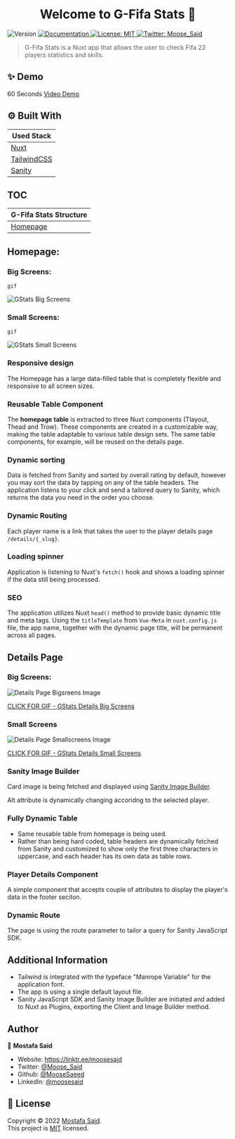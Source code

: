 <h1 align="center">Welcome to G-Fifa Stats 👋</h1>
<p>
  <img alt="Version" src="https://img.shields.io/badge/version-0.1.0-blue.svg?cacheSeconds=2592000" />
  <a href="docs" target="_blank">
    <img alt="Documentation" src="https://img.shields.io/badge/documentation-yes-brightgreen.svg" />
  </a>
  <a href="url" target="_blank">
    <img alt="License: MIT" src="https://img.shields.io/badge/License-MIT-yellow.svg" />
  </a>
  <a href="https://twitter.com/Moose_Said" target="_blank">
    <img alt="Twitter: Moose_Said" src="https://img.shields.io/twitter/follow/Moose_Said.svg?style=social" />
  </a>
</p>

> G-Fifa Stats is a Nuxt app that allows the user to check Fifa 22 players statistics and skills.

## ✨ Demo

60 Seconds [Video Demo](https://vimeo.com/manage/videos/746146971)

## ⚙️ Built With

| Used Stack                              |
| --------------------------------------- |
| [Nuxt](https://nuxtjs.org/)             |
| [TailwindCSS](https://tailwindcss.com/) |
| [Sanity](https://www.sanity.io/)        |

## TOC

| G-Fifa Stats Structure |
| ---------------------- |
| [Homepage](#Homepage)  |

## Homepage:

### Big Screens:

`gif`

![GStats Big Screens](https://i.imgur.com/s5P4vPD.gif)

### Small Screens:

`gif`

![GStats Small Screens](https://i.imgur.com/IJhk12n.gif)

### Responsive design

The Homepage has a large data-filled table that is completely flexible and responsive to all screen sizes.

### Reusable Table Component

The **homepage table** is extracted to three Nuxt components (Tlayout, Thead and Trow). These components are created in a customizable way, making the table adaptable to various table design sets. The same table components, for example, will be reused on the details page.

### Dynamic sorting

Data is fetched from Sanity and sorted by overall rating by default, however you may sort the data by tapping on any of the table headers. The application listens to your click and send a tailored query to Sanity, which returns the data you need in the order you choose.

### Dynamic Routing

Each player name is a link that takes the user to the player details page `/details/{_slug}`.

### Loading spinner

Application is listening to Nuxt's `fetch()` hook and shows a loading spinner if the data still being processed.

### SEO

The application utilizes Nuxt `head()` method to provide basic dynamic title and meta tags. Using the `titleTemplate` from `Vue-Meta` in `nuxt.config.js` file, the app name, together with the dynamic page title, will be permanent across all pages.

## Details Page

### Big Screens:

![Details Page Bigsreens Image](https://imgur.com/sqrivUa.png)

[CLICK FOR GIF - GStats Details Big Screens](https://i.imgur.com/gXJWqw9.gif)

### Small Screens

![Details Page Smallscreens Image](https://imgur.com/FhDtw4P.png)

[CLICK FOR GIF - GStats Details Small Screens](https://i.imgur.com/vAjvbFA.gif)

### Sanity Image Builder

Card image is being fetched and displayed using [Sanity Image Builder](https://www.sanity.io/docs/presenting-images#mY9Be3Ph).

Alt attribute is dynamically changing accoridng to the selected player.

### Fully Dynamic Table

- Same reusable table from homepage is being used.
- Rather than being hard coded, table headers are dynamically fetched from Sanity and customized to show only the first three characters in uppercase, and each header has its own data as table rows.

### Player Details Component

A simple component that accepts couple of attributes to display the player's data in the footer seciton.

### Dynamic Route

The page is using the route parameter to tailor a query for Sanity JavaScript SDK.

## Additional Information

- Tailwind is integrated with the typeface "Manrope Variable" for the application font.
- The app is using a single default layout file.
- Sanity JavaScript SDK and Sanity Image Builder are initiated and added to Nuxt as Plugins, exporting the Client and Image Builder method.

## Author

👤 **Mostafa Said**

- Website: https://linktr.ee/moosesaid
- Twitter: [@Moose_Said](https://twitter.com/Moose_Said)
- Github: [@MooseSaeed](https://github.com/MooseSaeed)
- LinkedIn: [@moosesaid](https://linkedin.com/in/moosesaid)

## 📝 License

Copyright © 2022 [Mostafa Said](https://github.com/MooseSaeed).<br />
This project is [MIT](https://github.com/MooseSaeed/Tailwinder/blob/master/LICENSE) licensed.
